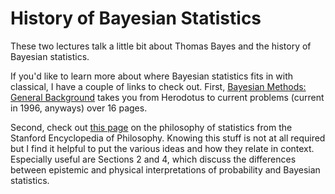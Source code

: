 # History of Bayesian Statistics

These two lectures talk a little bit about Thomas Bayes and the history of Bayesian statistics.

If you'd like to learn more about where Bayesian statistics fits in with classical, I have a couple of links to check out. First, [Bayesian Methods: General Background](https://bayes.wustl.edu/etj/articles/general.background.pdf) takes you from Herodotus to current problems (current in 1996, anyways) over 16 pages.

Second, check out [this page](https://plato.stanford.edu/entries/statistics/) on the philosophy of statistics from the Stanford Encyclopedia of Philosophy. Knowing this stuff is not at all required but I find it helpful to put the various ideas and how they relate in context. Especially useful are Sections 2 and 4, which discuss the differences between epistemic and physical interpretations of probability and Bayesian statistics.